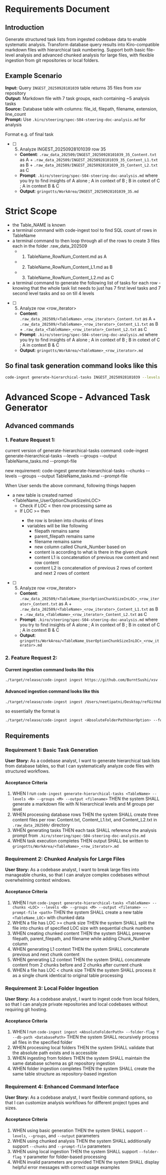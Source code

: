 # Requirements Document

## Introduction

Generate structured task lists from ingested codebase data to enable systematic analysis. Transform database query results into Kiro-compatible markdown files with hierarchical task numbering. Support both basic file-level analysis and advanced chunked analysis for large files, with flexible ingestion from git repositories or local folders.

## Example Scenario

**Input:** Query `INGEST_20250928101039` table returns 35 files from xsv repository  
**Output:** Markdown file with 7 task groups, each containing ~5 analysis tasks  
**Source:** Database table with columns: file_id, filepath, filename, extension, line_count  
**Prompt:** Use `.kiro/steering/spec-S04-steering-doc-analysis.md` for analysis

Format e.g. of final task

- [ ] 5. Analyze INGEST_20250928101039 row 35 
  - **Content**: `.raw_data_202509/INGEST_20250928101039_35_Content.txt` as A + `.raw_data_202509/INGEST_20250928101039_35_Content_L1.txt` as B + `.raw_data_202509/INGEST_20250928101039_35_Content_L2.txt` as C
  - **Prompt**: `.kiro/steering/spec-S04-steering-doc-analysis.md` where you try to find insights of A alone ; A in context of B ; B in cotext of C ; A in context B & C
  - **Output**: `gringotts/WorkArea/INGEST_20250928101039_35.md`


# Strict Scope

- the Table_NAME is known
- a terminal command with code-ingest tool to find SQL count of rows in TableName
- a terminal command to then loop through all of the rows to create 3 files each in the folder .raw_data_202509
  - 1. TableName_RowNum_Content.md as A
  - 2. TableName_RowNum_Content_L1.md as B
  - 3. TableName_RowNum_Content_L2.md as C
- a terminal command to generate the following list of tasks for each row -  knowing that the whole task list needs to just has 7 first level tasks and 7 second level tasks and so on till 4 levels

- [ ] 5. Analyze <TableName> row <row_iterator> 
  - **Content**: `.raw_data_202509/<TableName>_<row_iterator>_Content.txt` as A + `.raw_data_202509/<TableName>_<row_iterator>_Content_L1.txt` as B + `.raw_data_<TableName>_<row_iterator>_Content_L2.txt` as C
  - **Prompt**: `.kiro/steering/spec-S04-steering-doc-analysis.md` where you try to find insights of A alone ; A in context of B ; B in cotext of C ; A in context B & C
  - **Output**: `gringotts/WorkArea/<TableName>_<row_iterator>.md`


## So final task generation command looks like this
``` bash
code-ingest generate-hierarchical-tasks INGEST_20250928101039 --levels 4 --groups 7 --output INGEST_20250928101039_tasks.md
```


# Advanced Scope - Advanced Task Generator


## Advanced commands

### 1. Feature Request 1:

current version of generate-hierarchical-tasks command:
code-ingest generate-hierarchical-tasks <TableName> --levels <UserOptionLevels> --groups <UserOptionGroupCount> --output TableName_tasks.md --prompt-file <UserOptionPromptFilePathFileName>

new requirement:
code-ingest generate-hierarchical-tasks <TableName> --chunks <UserOptionChunkSizeInLOC> --levels <UserOptionLevels> --groups <UserOptionGroupCount> --output TableName_tasks.md --prompt-file <UserOptionPromptFilePathFileName>

When User sends the above command, following things happen
- a new table is created named <TableName_UserOptionChunkSizeInLOC>
  - Check if LOC < <UserOptionChunkSizeInLOC> then row processing same as <TableName>
  - If LOC >= <UserOptionChunkSizeInLOC> then
    - the row is broken into chunks of <UserOptionChunkSizeInLOC> lines
    - variables will be like following
      - filepath remains same
      - parent_filepath remains same
      - filename remains same
      - new column called Chunk_Number based on <UserOptionChunkSizeInLOC>
      - content is according to what is there in the given chunk
      - content L1 is concatenation of previous row content and next row content
      - content L2 is concatenation of previous 2 rows of content and next 2 rows of content


- [ ] 5. Analyze <TableName> row <row_iterator> 
  - **Content**: `.raw_data_202509/<TableName_UserOptionChunkSizeInLOC>_<row_iterator>_Content.txt` as A + `.raw_data_202509/<TableName>_<row_iterator>_Content_L1.txt` as B + `.raw_data_<TableName>_<row_iterator>_Content_L2.txt` as C
  - **Prompt**: `.kiro/steering/spec-S04-steering-doc-analysis.md` where you try to find insights of A alone ; A in context of B ; B in cotext of C ; A in context B & C
  - **Output**: `gringotts/WorkArea/<TableName_UserOptionChunkSizeInLOC>_<row_iterator>.md`

### 2. Feature Request 2:


#### Current ingestion command looks like this


``` bash
./target/release/code-ingest ingest https://github.com/BurntSushi/xsv --db-path /Users/neetipatni/desktop/PensieveDB01
```
#### Advanced ingestion command looks like this

``` bash
./target/release/code-ingest ingest /Users/neetipatni/Desktop/refGitHub --folder-flag Y --db-path /Users/neetipatni/desktop/PensieveDB01

```
so essentially the format is
``` bash
./target/release/code-ingest ingest <AbsoluteFolderPathUserOption> --folder-flag Y --db-path <AbsoluteDatabaseFolderPath>

```

## Requirements

### Requirement 1: Basic Task Generation

**User Story:** As a codebase analyst, I want to generate hierarchical task lists from database tables, so that I can systematically analyze code files with structured workflows.

#### Acceptance Criteria

1. WHEN I run `code-ingest generate-hierarchical-tasks <TableName> --levels <N> --groups <M> --output <filename>` THEN the system SHALL generate a markdown file with N hierarchical levels and M groups per level
2. WHEN processing database rows THEN the system SHALL create three content files per row: Content.txt, Content_L1.txt, and Content_L2.txt in `.raw_data_202509/` directory
3. WHEN generating tasks THEN each task SHALL reference the analysis prompt from `.kiro/steering/spec-S04-steering-doc-analysis.md`
4. WHEN task execution completes THEN output SHALL be written to `gringotts/WorkArea/<TableName>_<row_iterator>.md`

### Requirement 2: Chunked Analysis for Large Files

**User Story:** As a codebase analyst, I want to break large files into manageable chunks, so that I can analyze complex codebases without overwhelming context windows.

#### Acceptance Criteria

1. WHEN I run `code-ingest generate-hierarchical-tasks <TableName> --chunks <LOC> --levels <N> --groups <M> --output <filename> --prompt-file <path>` THEN the system SHALL create a new table `<TableName_LOC>` with chunked data
2. WHEN a file has LOC >= chunk size THEN the system SHALL split the file into chunks of specified LOC size with sequential chunk numbers
3. WHEN creating chunked content THEN the system SHALL preserve filepath, parent_filepath, and filename while adding Chunk_Number column
4. WHEN generating L1 context THEN the system SHALL concatenate previous and next chunk content
5. WHEN generating L2 context THEN the system SHALL concatenate content from 2 chunks before and 2 chunks after current chunk
6. WHEN a file has LOC < chunk size THEN the system SHALL process it as a single chunk identical to original table processing

### Requirement 3: Local Folder Ingestion

**User Story:** As a codebase analyst, I want to ingest code from local folders, so that I can analyze private repositories and local codebases without requiring git hosting.

#### Acceptance Criteria

1. WHEN I run `code-ingest ingest <AbsoluteFolderPath> --folder-flag Y --db-path <DatabasePath>` THEN the system SHALL recursively process all files in the specified folder
2. WHEN processing local folders THEN the system SHALL validate that the absolute path exists and is accessible
3. WHEN ingesting from folders THEN the system SHALL maintain the same database schema as git repository ingestion
4. WHEN folder ingestion completes THEN the system SHALL create the same table structure as repository-based ingestion

### Requirement 4: Enhanced Command Interface

**User Story:** As a codebase analyst, I want flexible command options, so that I can customize analysis workflows for different project types and sizes.

#### Acceptance Criteria

1. WHEN using basic generation THEN the system SHALL support `--levels`, `--groups`, and `--output` parameters
2. WHEN using chunked analysis THEN the system SHALL additionally support `--chunks` and `--prompt-file` parameters  
3. WHEN using local ingestion THEN the system SHALL support `--folder-flag Y` parameter for folder-based processing
4. WHEN invalid parameters are provided THEN the system SHALL display helpful error messages with correct usage examples